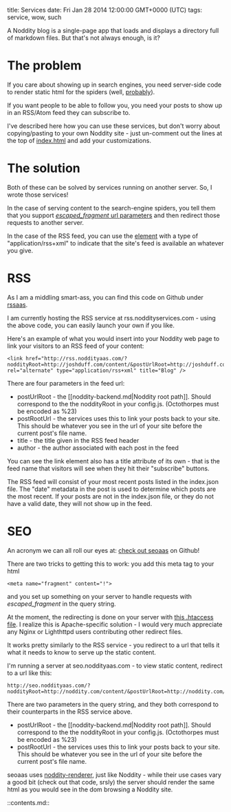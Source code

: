 title: Services
date: Fri Jan 28 2014 12:00:00 GMT+0000 (UTC)
tags: service, wow, such

A Noddity blog is a single-page app that loads and displays a directory full of markdown files.  But that's not always enough, is it?

The problem
===========

If you care about showing up in search engines, you need server-side code to render static html for the spiders (well, [probably](http://googlewebmastercentral.blogspot.co.uk/2014/05/understanding-web-pages-better.html)).

If you want people to be able to follow you, you need your posts to show up in an RSS/Atom feed they can subscribe to.

I've described here how you can use these services, but don't worry about copying/pasting to your own Noddity site - just un-comment out the lines at the top of [index.html](https://github.com/TehShrike/noddity/blob/master/index.html) and add your customizations.

The solution
============

Both of these can be solved by services running on another server.  So, I wrote those services!

In the case of serving content to the search-engine spiders, you tell them that you support [_escaped_fragment_ url parameters](https://developers.google.com/webmasters/ajax-crawling/docs/specification) and then redirect those requests to another server.

In the case of the RSS feed, you can use the [<link> element](https://developer.mozilla.org/en-US/docs/Web/HTML/Element/link) with a type of "application/rss+xml" to indicate that the site's feed is available an whatever you give.

RSS
===

As I am a middling smart-ass, you can find this code on Github under [rssaas](https://github.com/TehShrike/rssaas).

I am currently hosting the RSS service at rss.noddityservices.com - using the above code, you can easily launch your own if you like.

Here's an example of what you would insert into your Noddity web page to link your visitors to an RSS feed of your content:

	<link href="http://rss.noddityaas.com/?noddityRoot=http://joshduff.com/content/&postUrlRoot=http://joshduff.com/%23!post/&title=Josh%20Duff%20.com&author=Josh" rel="alternate" type="application/rss+xml" title="Blog" />

There are four parameters in the feed url:

- postUrlRoot - the [[noddity-backend.md|Noddity root path]].  Should correspond to the the noddityRoot in your config.js.  (Octothorpes must be encoded as %23)
- postRootUrl - the services uses this to link your posts back to your site.  This should be whatever you see in the url of your site before the current post's file name.
- title - the title given in the RSS feed header
- author - the author associated with each post in the feed

You can see the link element also has a title attribute of its own - that is the feed name that visitors will see when they hit their "subscribe" buttons.

The RSS feed will consist of your most recent posts listed in the index.json file.  The "date" metadata in the post is used to determine which posts are the most recent.  If your posts are not in the index.json file, or they do not have a valid date, they will not show up in the feed.

SEO
===

An acronym we can all roll our eyes at: [check out seoaas](https://github.com/TehShrike/seoaas) on Github!

There are two tricks to getting this to work: you add this meta tag to your html

	<meta name="fragment" content="!">

and you set up something on your server to handle requests with _escaped_fragment_ in the query string.

At the moment, the redirecting is done on your server with [this .htaccess file](https://github.com/TehShrike/noddity/blob/master/.htaccess).  I realize this is Apache-specific solution - I would very much appreciate any Nginx or Lighthttpd users contributing other redirect files.

It works pretty similarly to the RSS service - you redirect to a url that tells it what it needs to know to serve up the static content.

I'm running a server at seo.noddityaas.com - to view static content, redirect to a url like this:

	http://seo.noddityaas.com/?noddityRoot=http://noddity.com/content/&postUrlRoot=http://noddity.com/%23!post/&post=index.md

There are two parameters in the query string, and they both correspond to their counterparts in the RSS service above.

- postUrlRoot - the [[noddity-backend.md|Noddity root path]].  Should correspond to the the noddityRoot in your config.js.  (Octothorpes must be encoded as %23)
- postRootUrl - the services uses this to link your posts back to your site.  This should be whatever you see in the url of your site before the current post's file name.

seoaas uses [noddity-renderer](https://github.com/TehShrike/noddity-renderer), just like Noddity - while their use cases vary a good bit (check out that code, srsly) the server should render the same html as you would see in the dom browsing a Noddity site.

::contents.md::
